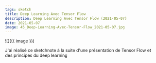 ```yaml
---
tags: sketch
title: Deep Learning Avec Tensor Flow
description: Deep Learning Avec Tensor Flow (2021-05-07)
date: 2021-05-07
image: 45_Deep-Learning-Avec-Tensor-Flow_2021-05-07.jpg
---
```


![]({{ image }}) 

<p>
    J'ai réalisé ce sketchnote à la suite d'une présentation de Tensor Flow
    et des principes du deep learning
</p>
